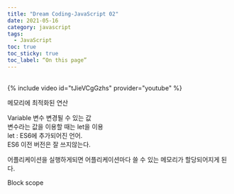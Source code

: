 ```yaml
---
title: "Dream Coding-JavaScript 02"
date: 2021-05-16
category: javascript
tags:
  - JavaScript
toc: true
toc_sticky: true
toc_label: “On this page”
---
```


<link rel="stylesheet" type="text/css" href="/assets/css/markdown.css">

<br>
{% include video id="tJieVCgGzhs" provider="youtube" %}
<br>


메모리에 최적화된 연산  

Variable 변수  변경될 수 있는 값  
변수라는 값을 이용할 때는 let을 이용  
let : ES6에 추가되어진 언어.  
ES6 이전 버전은 잘 쓰지않는다.  

어플리케이션을 실행하게되면 어플리케이션마다 쓸 수 있는 메모리가 할당되어지게 된다.  

Block scope
